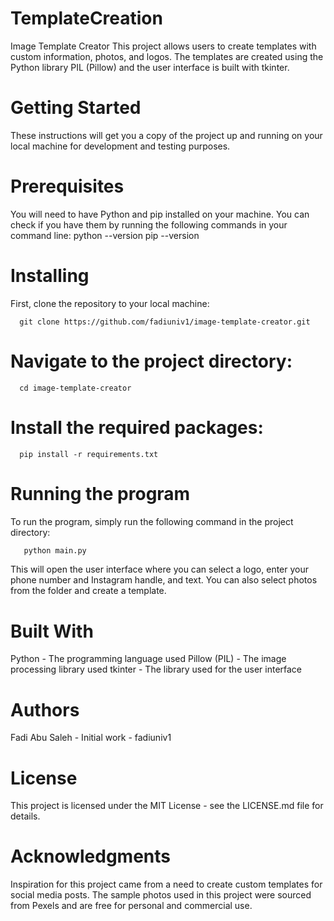 # TemplateCreation
Image Template Creator
This project allows users to create templates with custom information, photos, and logos. The templates are created using the Python library PIL (Pillow) and the user interface is built with tkinter.

# Getting Started
These instructions will get you a copy of the project up and running on your local machine for development and testing purposes.

# Prerequisites
You will need to have Python and pip installed on your machine. You can check if you have them by running the following commands in your command line:
  python --version
  pip --version
# Installing
First, clone the repository to your local machine:
```
  git clone https://github.com/fadiuniv1/image-template-creator.git
```
# Navigate to the project directory:
```
  cd image-template-creator
```
# Install the required packages:
```
  pip install -r requirements.txt
```
# Running the program
To run the program, simply run the following command in the project directory:
```python
   python main.py
  ```
This will open the user interface where you can select a logo, enter your phone number and Instagram handle, and text. You can also select photos from the folder and create a template.

# Built With

Python - The programming language used
Pillow (PIL) - The image processing library used
tkinter - The library used for the user interface


# Authors
Fadi Abu Saleh - Initial work - fadiuniv1


# License
This project is licensed under the MIT License - see the LICENSE.md file for details.

# Acknowledgments
Inspiration for this project came from a need to create custom templates for social media posts.
The sample photos used in this project were sourced from Pexels and are free for personal and commercial use.
